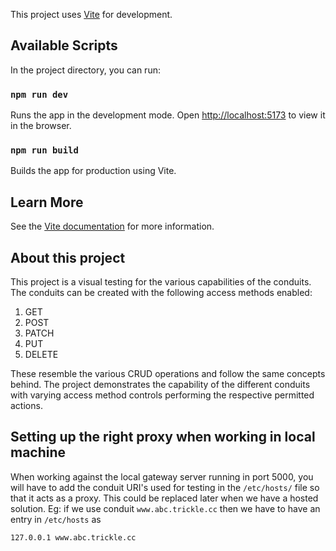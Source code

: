 This project uses [Vite](https://vitejs.dev/) for development.

## Available Scripts

In the project directory, you can run:

### `npm run dev`

Runs the app in the development mode.
Open [http://localhost:5173](http://localhost:5173) to view it in the browser.

### `npm run build`

Builds the app for production using Vite.

## Learn More

See the [Vite documentation](https://vitejs.dev/guide/) for more information.

## About this project

This project is a visual testing for the various capabilities of the conduits. The conduits can be created with the following access methods enabled:

1. GET
2. POST
3. PATCH
4. PUT
5. DELETE

These resemble the various CRUD operations and follow the same concepts behind. The project demonstrates the capability of the different conduits with varying access method controls performing the respective permitted actions.

## Setting up the right proxy when working in local machine

When working against the local gateway server running in port 5000, you will have to add the conduit URI's used for testing in the `/etc/hosts/` file so that it acts as a proxy. This could be replaced later when we have a hosted solution. Eg: if we use conduit `www.abc.trickle.cc` then we have to have an entry in `/etc/hosts` as

```
127.0.0.1 www.abc.trickle.cc
```
